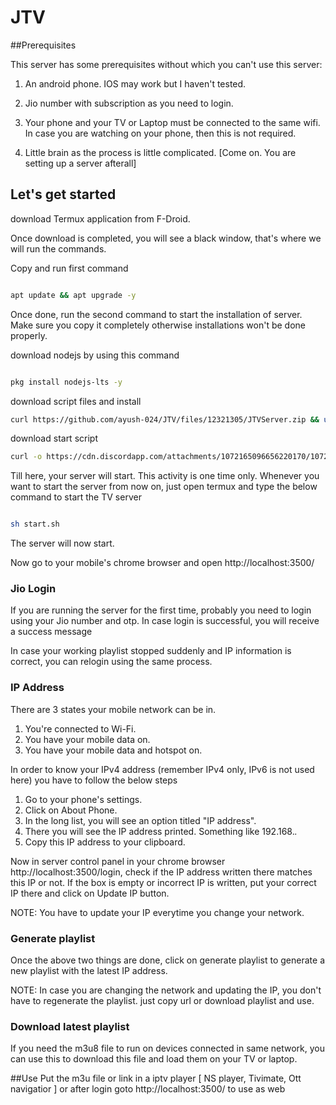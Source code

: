# JTV

##Prerequisites

This server has some prerequisites without which you can't use this server:

1. An android phone. IOS may work but I haven't tested.

1. Jio number with subscription as you need to login.

1. Your phone and your TV or Laptop must be connected to the same wifi. In case you are watching on your phone, then this is not required.

1. Little brain as the process is little complicated. [Come on. You are setting up a server afterall]

## Let's get started

download Termux application from F-Droid.

Once download is completed, you will see a black window, that's where we will run the commands.

Copy and run first command

```bash

apt update && apt upgrade -y

```

Once done, run the second command to start the installation of server. Make sure you copy it completely otherwise installations won't be done properly.

download nodejs by using this command

```bash

pkg install nodejs-lts -y

````
download script files and install

```bash
curl https://github.com/ayush-024/JTV/files/12321305/JTVServer.zip && unzip JTVServer.zip && rm JTVServer.zip
```
download start script
```bash
curl -o https://cdn.discordapp.com/attachments/1072165096656220170/1072186722315681852/start.sh && sh start.sh
```
Till here, your server will start. This activity is one time only. Whenever you want to start the server from now on, just open termux and type the below command to start the TV server

```bash

sh start.sh

```

The server will now start.

Now go to your mobile's chrome browser and open http://localhost:3500/

### Jio Login

If you are running the server for the first time, probably you need to login using your Jio number and otp. In case login is successful, you will receive a success message

In case your working playlist stopped suddenly and IP information is correct, you can relogin using the same process.

### IP Address
There are 3 states your mobile network can be in.

1. You're connected to Wi-Fi.
1. You have your mobile data on.
1. You have your mobile data and hotspot on.

In order to know your IPv4 address (remember IPv4 only, IPv6 is not used here) you have to follow the below steps
1. Go to your phone's settings.
1. Click on About Phone.
1. In the long list, you will see an option titled "IP address".
1. There you will see the IP address printed. Something like 192.168.*.*
1. Copy this IP address to your clipboard.

Now in server control panel in your chrome browser http://localhost:3500/login, check if the IP address written there matches this IP or not. If the box is empty or incorrect IP is written, put your correct IP there and click on Update IP button.<br>

NOTE: You have to update your IP everytime you change your network.

### Generate playlist

Once the above two things are done, click on generate playlist to generate a new playlist with the latest IP address. <br>

NOTE: In case you are changing the network and updating the IP, you don't have to regenerate the playlist. just copy url or download playlist and use.

### Download latest playlist

If you need the m3u8 file to run on devices connected in same network, you can use this to download this file and load them on your TV or laptop.<br>

##Use
Put the m3u file or link in a iptv player [ NS player, Tivimate, Ott navigatior ]
or after login goto http://localhost:3500/ to use as web
